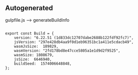 



Autogenerated
-------------








gulpfile.js --> generateBuildInfo


  

```

export const Build = {
    version: "6.22.51 (1d833dc12707dabe2688b122fdf92fc7)",
    jsVersion: "297e428db4aa9f0d1eb96351bc1a411e5cdacb49",
    wasmJsSize:  189829,
    wasmVersion: "2fd178bd8e47cce5805a1e1d9d2f9525",
    wasmSize: 1808679,
    jsSize:  6646940,
    buildSeed:  1574006648848,
};


```




